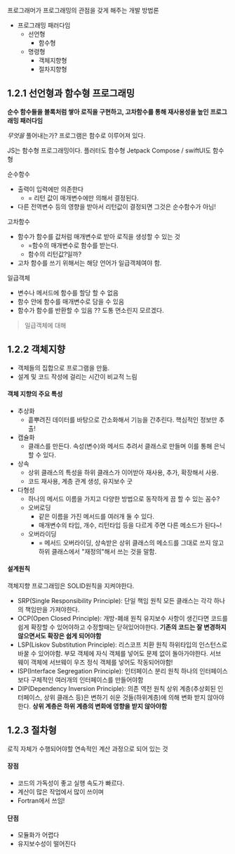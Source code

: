 프로그래머가 프로그래밍의 관점을 갖게 해주는 개발 방법론

- 프로그래밍 패러다임
	- 선언형
		- 함수형
	- 명령형
		- 객체지향형
		- 절차지향형


## 1.2.1 선언형과 함수형 프로그래밍

**순수 함수들을 블록처럼 쌓아 로직을 구현하고, 고차함수를 통해 재사용성을 높인 프로그래밍 패러다임**

*무엇을* 풀어내는가?
프로그램은 함수로 이루어져 있다. 

JS는 함수형 프로그래밍이다.
플러터도 함수형
Jetpack Compose / swiftUI도 함수형


순수함수
- 출력이 입력에만 의존한다
	- = 리턴 값이 매개변수에만 의해서 결정된다.
- 다른 전역변수 등의 영향을 받아서 리턴값이 결정되면 그것은 순수함수가 아님!


고차함수
- 함수가 함수를 값처럼 매개변수로 받아 로직을 생성할 수 있는 것
	- =함수의 매개변수로 함수를 받는다. 
	- 함수의 리턴값?일까?
- 고차 함수를 쓰기 위해서는 해당 언어가 일급객체여야 함.

일급객체
- 변수나 메서드에 함수를 할당 할 수 없음
- 함수 안에 함수를 매개변수로 담을 수 있음
- 함수가 함수를 반환할 수 있음
?? 도통 먼소린지 모르겠다. 

> 일급객체에 대해
> 

## 1.2.2 객체지향

- 객체들의 집합으로 프로그램을 만듦.
- 설계 및 코드 작성에 걸리는 시간이 비교적 느림

#### 객체 지향의 주요 특성
- 추상화
	- 흩뿌려진 데이터를 바탕으로 간소화해서 기능을 간추린다. 핵심적인 정보만 추출!
- 캡슐화
	- 클래스를 만든다. 속성(변수)와 메서드 추려서 클래스로 만들며 이를 통해 은닉할 수 있다.
- 상속
	- 상위 클래스의 특성을 하위 클래스가 이어받아 재사용, 추가, 확장해서 사용.
	- 코드 재사용, 계층 관계 생성, 유지보수 굿
- 다형성
	- 하나의 메서드 이름을 가지고 다양한 방법으로 동작하게 끔 할 수 있는 꼼수?
	- 오버로딩
		- 같은 이름을 가진 메서드를 여러개 둘 수 있다.
		- 매개변수의 타입, 개수, 리턴타입 등을 다르게 주면 다른 메소드가 된다~!
	- 오버라이딩
		- =  메서드 오버라이딩, 상속받은 상위 클래스의 메소드를 그대로 쓰지 않고 하위 클래스에서 "재정의"해서 쓰는 것을 말함.


#### 설계원칙
객체지향 프로그래밍은 SOLID원칙을 지켜야한다.
- SRP(Single Responsibility Principle): 단일 책임 원칙
	모든 클래스는 각각 하나의 책임만을 가져야한다.
- OCP(Open Closed Principle): 개방-폐쇄 원칙
	유지보수 사항이 생긴다면 코드를 쉽게 확장할 수 있어야하고 수정할때는 닫혀있어야한다. **기존의 코드는 잘 변경하지 않으면서도 확장은 쉽게 되어야함**
- LSP(Liskov Substitution Principle): 리스코프 치환 원칙
	하위타입의 인스턴스로 바꿀 수 있어야함. 부모 객체에 자식 객체를 넣어도 문제 없이 돌아가야한다. 서브 웨이 객체에 서브웨이 우즈 정식 객체를 넣어도 작동되어야함!
- ISP(Interface Segregation Principle): 인터페이스 분리 원칙
	하나의 인터페이스보다 구체적인 여러개의 인터페이스를 만들어야함
- DIP(Dependency Inversion Principle): 의존 역전 원칙
	상위 계층(추상회된 인터페이스, 상위 클래스 등)은 변하기 쉬운 것들(하위계층)에 의해 변화 받지 않아야한다. 
	**상위 계층은 하위 계층의 변화에 영향을 받지 않아야함**
	
## 1.2.3 절차형

로직 자체가 수행되어야할 연속적인 계산 과정으로 되어 있는 것

#### 장점
- 코드의 가독성이 좋고 실행 속도가 빠르다.
- 계산이 많은 작업에서 많이 쓰이며
- Fortran에서 쓰임!

#### 단점
- 모듈화가 어렵다
- 유지보수성이 떨어진다